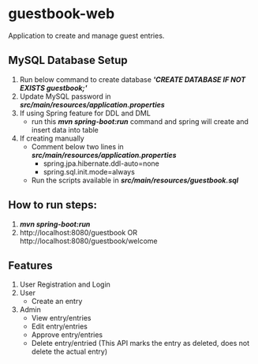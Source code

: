 # guestbook-web

Application to create and manage guest entries.

## MySQL Database Setup

1. Run below command to create database ***'CREATE DATABASE IF NOT EXISTS guestbook;'***
2. Update MySQL password in ***src/main/resources/application.properties***
3. If using Spring feature for DDL and DML
   - run this ***mvn spring-boot:run*** command and spring will create and insert data into table
4. If creating manually
   - Comment below two lines in ***src/main/resources/application.properties***
     - spring.jpa.hibernate.ddl-auto=none
     - spring.sql.init.mode=always
   - Run the scripts available in ***src/main/resources/guestbook.sql***

## How to run steps:

1. ***mvn spring-boot:run***
2. http://localhost:8080/guestbook OR http://localhost:8080/guestbook/welcome

## Features

1. User Registration and Login
2. User 
   - Create an entry
4. Admin
   - View entry/entries
   - Edit entry/entries
   - Approve entry/entries
   - Delete entry/entried (This API marks the entry as deleted, does not delete the actual entry)
